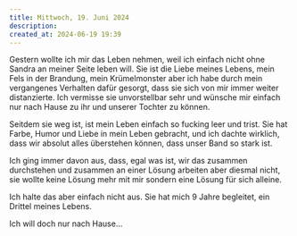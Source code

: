```yaml
---
title: Mittwoch, 19. Juni 2024
description:
created_at: 2024-06-19 19:39
---
```


Gestern wollte ich mir das Leben nehmen, weil ich einfach nicht ohne Sandra an meiner Seite leben will.
Sie ist die Liebe meines Lebens, mein Fels in der Brandung, mein Krümelmonster aber ich habe 
durch mein vergangenes Verhalten dafür gesorgt, dass sie sich von mir immer weiter distanzierte. 
Ich vermisse sie unvorstellbar sehr und wünsche mir einfach nur nach Hause zu ihr und unserer Tochter zu können.

Seitdem sie weg ist, ist mein Leben einfach so fucking leer und trist. Sie hat Farbe, Humor und Liebe in mein Leben gebracht,
und ich dachte wirklich, dass wir absolut alles überstehen können, dass unser Band so stark ist.

Ich ging immer davon aus, dass, egal was ist, wir das zusammen durchstehen und zusammen an einer Lösung arbeiten 
aber diesmal nicht, sie wollte keine Lösung mehr mit mir sondern eine Lösung für sich alleine.

Ich halte das aber einfach nicht aus. Sie hat mich 9 Jahre begleitet, ein Drittel meines Lebens.

Ich will doch nur nach Hause...
